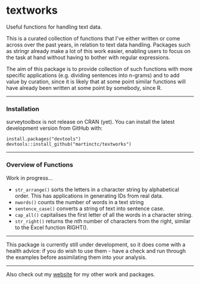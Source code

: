 # textworks
Useful functions for handling text data. 

This is a curated collection of functions that I've either written or come across over the past years, in relation to text data handling. Packages such as stringr already make a lot of this work easier, enabling users to focus on the task at hand without having to bother with regular expressions.

The aim of this package is to provide collection of such functions with more specific applications (e.g. dividing sentences into n-grams) and to add value by curation, since it is likely that at some point similar functions will have already been written at some point by somebody, since R.

---

### Installation

surveytoolbox is not release on CRAN (yet). 
You can install the latest development version from GitHub with:

```
install.packages("devtools")
devtools::install_github("martinctc/textworks")
```

---
### Overview of Functions

Work in progress...

- `str_arrange()` sorts the letters in a character string by alphabetical order. This has applications in generating IDs from real data.
- `nwords()` counts the number of words in a text string
- `sentence_case()` converts a string of text into sentence case.
- `cap_all()` capitalises the first letter of all the words in a character string.
- `str_right()` returns the _nth_ number of characters from the right, similar to the Excel function RIGHT().

---
This package is currently still under development, so it does come with a health advice: if you do wish to use them - have a check and run through the examples before assimilating them into your analysis. 

---

Also check out my [website](https://martinctc.github.io) for my other work and packages.
